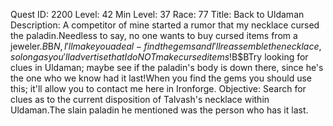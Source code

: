 Quest ID: 2200
Level: 42
Min Level: 37
Race: 77
Title: Back to Uldaman
Description: A competitor of mine started a rumor that my necklace cursed the paladin.Needless to say, no one wants to buy cursed items from a jeweler.$B$B$N, I'll make you a deal - find the gems and I'll reassemble the necklace, so long as you'll advertise that I do NOT make cursed items!$B$BTry looking for clues in Uldaman; maybe see if the paladin's body is down there, since he's the one who we know had it last!When you find the gems you should use this; it'll allow you to contact me here in Ironforge.
Objective: Search for clues as to the current disposition of Talvash's necklace within Uldaman.The slain paladin he mentioned was the person who has it last.
